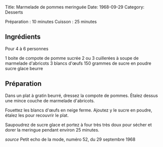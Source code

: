 Title: Marmelade de pommes meringuée
Date: 1968-09-29
Category: Desserts

Préparation : 10 minutes
Cuisson : 25 minutes

## Ingrédients

Pour 4 à 6 personnes

1 boite de compote de pomme sucrée
2 ou 3 cuillerées à soupe de marmelade d'abricots
3 blancs d'œufs
150 grammes de sucre en poudre
sucre glace
beurre

## Préparation

Dans un plat à gratin beurré, dressez la compote de pommes. Étalez dessus une mince
couche de marmelade d'abricots.

Fouettez les blancs d'œufs en neige ferme. Ajoutez y le sucre en poudre, étalez
les pour recouvrir le plat. 

Saupoudrez de sucre glace et portez à four très très doux pour sécher et dorer la
meringue pendant environ 25 minutes.

*source* Petit echo de la mode, numéro 52, du 29 septembre 1968
